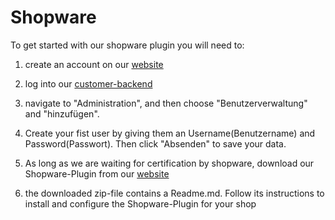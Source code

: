 # Shopware

To get started with our shopware plugin you will need to:

1. create an account on our [website](https://www.aiphilos.com/registrierung)

2. log into our [customer-backend](https://account.aiphilos.com)

3. navigate to "Administration", and then choose "Benutzerverwaltung" and "hinzufügen".

4. Create your fist user by giving them an Username(Benutzername) and Password(Passwort). Then click "Absenden" to save your data.

5. As long as we are waiting for certification by shopware, download our Shopware-Plugin from our [website](https://www.aiphilos.com/shopsysteme)

6. the downloaded zip-file contains a Readme.md. Follow its instructions to install and configure the Shopware-Plugin for your shop